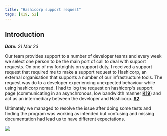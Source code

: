 ```yaml
---
title: "Hashicorp support request"
tags: [K19, S2]
---
```


## Introduction

***Date:** 21 Mar 23*

Our team provides support to a number of developer teams and every week we select one person to be the main port of call to deal with support requests.
On one of my fortnights on support duty, I received a support request that required me to make a support request to Hashicorp, an external organisation that supports a number of our infrastructure tools.
The request was do to a developer experiencing unexpected behaviour while using hashicorp nomad.
I had to log the request on hashicorp's support page (communicating in an asynchronous, low bandwidth manner  **[K19](/tags/k19)**) and act as an intermediary between the developer and Hashicorp.  **[S2](/tags/s2)**.

Ultimately we managed to resolve the issue after doing some tests and finding the program was working as intended but confusing and missing documentation had lead us to have different expectations.

![](../hashicorp-support/hashicorp-support.png)
